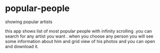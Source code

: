 # popular-people
showing popular artists

this app shows list of most popular people with infinity scrolling .you can search for any artist you want .
when you choose any person you will see some information about him and grid view of his photos and you can open and download it.
